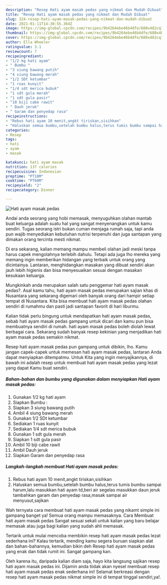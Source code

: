```yaml
---
description: "Resep Hati ayam masak pedas yang nikmat dan Mudah Dibuat"
title: "Resep Hati ayam masak pedas yang nikmat dan Mudah Dibuat"
slug: 324-resep-hati-ayam-masak-pedas-yang-nikmat-dan-mudah-dibuat
date: 2021-01-11T14:30:55.364Z
image: https://img-global.cpcdn.com/recipes/9b4264ebe46b4dfe/680x482cq70/hati-ayam-masak-pedas-foto-resep-utama.jpg
thumbnail: https://img-global.cpcdn.com/recipes/9b4264ebe46b4dfe/680x482cq70/hati-ayam-masak-pedas-foto-resep-utama.jpg
cover: https://img-global.cpcdn.com/recipes/9b4264ebe46b4dfe/680x482cq70/hati-ayam-masak-pedas-foto-resep-utama.jpg
author: Ella Wheeler
ratingvalue: 3.1
reviewcount: 7
recipeingredient:
- "1/2 kg hati ayam"
- " Bumbu "
- "3 siung bawang putih"
- "4 siung bawang merah"
- "1/2 SDt ketumbar"
- "1 ruas kunyit"
- "1/4 sdt merica bubuk"
- "1 sdt gula merah"
- "1 sdt gula pasir"
- "10 biji cabe rawit"
- " Dauh jeruk"
- " Garam dan penyedap rasa"
recipeinstructions:
- "Rebus hati ayam 10 menit,angkt tiriskan,sisihkan"
- "Haluskan semua bumbu,setelah bumbu halus,terus tumis bumbu sampai harum,lalu masukkan hati ayam td,beri air segelas masukkan daun jeruk tambahkan garam dan penyedap rasa,masak sampai air menyusut,sajikan"
categories:
- Resep
tags:
- hati
- ayam
- masak

katakunci: hati ayam masak 
nutrition: 137 calories
recipecuisine: Indonesian
preptime: "PT18M"
cooktime: "PT60M"
recipeyield: "2"
recipecategory: Dinner

---
```



![Hati ayam masak pedas](https://img-global.cpcdn.com/recipes/9b4264ebe46b4dfe/680x482cq70/hati-ayam-masak-pedas-foto-resep-utama.jpg)

Andai anda seorang yang hobi memasak, menyuguhkan olahan mantab buat keluarga adalah suatu hal yang sangat menyenangkan untuk kamu sendiri. Tugas seorang istri bukan cuman menjaga rumah saja, tapi anda pun wajib menyediakan kebutuhan nutrisi terpenuhi dan juga santapan yang dimakan orang tercinta mesti nikmat.

Di era  sekarang, kalian memang mampu membeli olahan jadi meski tanpa harus capek mengolahnya terlebih dahulu. Tetapi ada juga lho mereka yang memang ingin memberikan hidangan yang terbaik untuk orang yang dicintainya. Lantaran, menghidangkan masakan yang dibuat sendiri akan jauh lebih higienis dan bisa menyesuaikan sesuai dengan masakan kesukaan keluarga. 



Mungkinkah anda merupakan salah satu penggemar hati ayam masak pedas?. Asal kamu tahu, hati ayam masak pedas merupakan sajian khas di Nusantara yang sekarang digemari oleh banyak orang dari hampir setiap tempat di Nusantara. Kita bisa membuat hati ayam masak pedas olahan sendiri di rumahmu dan pasti jadi santapan favorit di hari liburmu.

Kalian tidak perlu bingung untuk mendapatkan hati ayam masak pedas, sebab hati ayam masak pedas gampang untuk dicari dan kamu pun bisa membuatnya sendiri di rumah. hati ayam masak pedas boleh diolah lewat berbagai cara. Sekarang sudah banyak resep kekinian yang menjadikan hati ayam masak pedas semakin nikmat.

Resep hati ayam masak pedas pun gampang untuk dibikin, lho. Kamu jangan capek-capek untuk memesan hati ayam masak pedas, lantaran Anda dapat menyiapkan ditempatmu. Untuk Kita yang ingin menyajikannya, di bawah ini adalah resep untuk membuat hati ayam masak pedas yang lezat yang dapat Kamu buat sendiri.

<!--inarticleads1-->

##### Bahan-bahan dan bumbu yang digunakan dalam menyiapkan Hati ayam masak pedas:

1. Gunakan 1/2 kg hati ayam
1. Siapkan  Bumbu :
1. Siapkan 3 siung bawang putih
1. Ambil 4 siung bawang merah
1. Gunakan 1/2 SDt ketumbar
1. Sediakan 1 ruas kunyit
1. Sediakan 1/4 sdt merica bubuk
1. Gunakan 1 sdt gula merah
1. Siapkan 1 sdt gula pasir
1. Ambil 10 biji cabe rawit
1. Ambil  Dauh jeruk
1. Siapkan  Garam dan penyedap rasa




<!--inarticleads2-->

##### Langkah-langkah membuat Hati ayam masak pedas:

1. Rebus hati ayam 10 menit,angkt tiriskan,sisihkan
1. Haluskan semua bumbu,setelah bumbu halus,terus tumis bumbu sampai harum,lalu masukkan hati ayam td,beri air segelas masukkan daun jeruk tambahkan garam dan penyedap rasa,masak sampai air menyusut,sajikan




Wah ternyata cara membuat hati ayam masak pedas yang nikamt simple ini gampang banget ya! Semua orang mampu memasaknya. Cara Membuat hati ayam masak pedas Sangat sesuai sekali untuk kalian yang baru belajar memasak atau juga bagi kalian yang sudah ahli memasak.

Tertarik untuk mulai mencoba membikin resep hati ayam masak pedas lezat sederhana ini? Kalau tertarik, mending kamu segera buruan siapkan alat dan bahan-bahannya, kemudian bikin deh Resep hati ayam masak pedas yang enak dan tidak rumit ini. Sangat gampang kan. 

Oleh karena itu, daripada kalian diam saja, hayo kita langsung sajikan resep hati ayam masak pedas ini. Dijamin anda tiidak akan nyesel membuat resep hati ayam masak pedas enak sederhana ini! Selamat berkreasi dengan resep hati ayam masak pedas nikmat simple ini di tempat tinggal sendiri,ya!.

